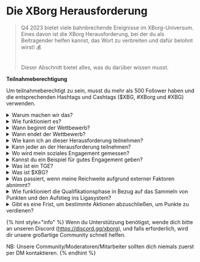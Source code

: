 # Die XBorg Herausforderung

> Q4 2023 bietet viele bahnbrechende Ereignisse im XBorg-Universum. Eines davon ist die XBorg Herausforderung, bei der du als Beitragender helfen kannst, das Wort zu verbreiten und dafür belohnt wirst! 💰
>
> \
> Dieser Abschnitt bietet alles, was du darüber wissen musst.



**Teilnahmeberechtigung**

Um teilnahmeberechtigt zu sein, musst du mehr als 500 Follower haben und die entsprechenden Hashtags und Cashtags ($XBG, #XBorg und #XBG) verwenden.

<details>

<summary>Warum machen wir das?</summary>

Unser Ziel ist es, das Bewusstsein für XBorg zu schärfen, während wir unsere fantastische Community, Produkte und Token präsentieren. Die Organisation eines Wettbewerbs ist unsere gewählte Methode, um ein angenehmes und kollaboratives Erlebnis zu fördern.

</details>

<details>

<summary>Wie funktioniert es?</summary>

Nimm umfangreich teil, indem du dich an die [Regeln](rules.md) hältst und Best Practices (Link zu Best Practices) befolgst. Du sammelst Punkte basierend auf der Wirkung deines Engagements, und je geschickter du dies erreichst, desto größer sind die Belohnungen, die sowohl du als auch deine Liga erzielen können.

</details>

<details>

<summary>Wann beginnt der Wettbewerb?</summary>

1. Oktober 2023.

</details>

<details>

<summary>Wann endet der Wettbewerb?</summary>

Der Wettbewerb wird zwei Wochen nach dem Token Generation Event ([TGE](./#what-is-a-tge)) enden, dessen genaues Datum später mitgeteilt wird.

</details>

<details>

<summary>Wie kann ich an dieser Herausforderung teilnehmen?</summary>

Sobald du die Anforderung von mehr als 500 Twitter-Followern erfüllst, werden Punkte basierend auf deinem täglichen XBorg Influencers Engagement Rank auf LunarCrush zugewiesen. Vergiss nicht, #XBorg, $XBG oder #XBG in deinen Tweets für eine präzise Anerkennung zu verwenden.

</details>

<details>

<summary>Kann jeder an der Herausforderung teilnehmen?</summary>

Die Herausforderung steht jedem offen, aber deine Punkte werden nur gezählt, wenn du mindestens 500 Twitter-Follower hast.

</details>

<details>

<summary>Wo wird mein soziales Engagement gemessen?</summary>

LunarCrush bezieht Daten direkt von Twitter, was es uns ermöglicht, diese Informationen zu extrahieren und zu analysieren. Folglich konzentrieren wir uns ausschließlich auf die Messung deines Engagements auf Twitter. Bitte beachte, dass Engagements auf anderen sozialen Plattformen nicht berücksichtigt werden. Für weitere Einblicke besuche [https://lunarcrush.com/faq.](https://lunarcrush.com/faq.)

</details>

<details>

<summary>Kannst du ein Beispiel für gutes Engagement geben?</summary>

Effektives Engagement beinhaltet das Erstellen von fesselndem Inhalt unter Verwendung von Hashtags, Cashtags und Emojis. Für weitere Anleitung kannst du unseren umfassenden Leitfaden für Best Practices konsultieren: {LINK}

</details>

<details>

<summary>Was ist ein TGE?</summary>

TGE steht für "Token Generation Event", ein Begriff, der hauptsächlich in den Bereichen Blockchain und Kryptowährung verwendet wird.

**Was passiert während eines TGE?**

Ein TGE beinhaltet die Erstellung und Verteilung einer neuen Kryptowährung oder eines Tokens an frühe Teilnehmer, in der Regel um Gelder für ein neues Projekt zu sammeln. Dieser Prozess beinhaltet, dass das ausgebende Unternehmen oder die Organisation eine festgelegte Anzahl von Tokens an die ersten Unterstützer oder Investoren zuweist.

**Wie unterscheidet sich ein TGE von einem ICO?**

Obwohl sowohl TGEs als auch ICOs (Initial Coin Offerings) Methoden sind, um mit Tokens Geld zu sammeln, werden die Begriffe manchmal austauschbar verwendet. Brancheninsider bevorzugen jedoch oft "TGE", weil es die Erzeugung und Verteilung von Tokens hervorhebt, anstatt den Aspekt des "Angebots" oder Verkaufs.

</details>

<details>

<summary>Was ist $XBG?</summary>

[$XBG](../../06-or-token/xbg.md) ist ein digitales Token, das mit dem XBorg-Projekt verbunden ist.

</details>

<details>

<summary>Was passiert, wenn meine Reichweite aufgrund externer Faktoren abnimmt?</summary>

Wenn du dein Engagement nicht aufrechterhältst oder steigerst, wird dein Influencer-Rang sinken, was zu weniger täglichen Punkten führt. Bereits verdiente Punkte gehen jedoch nicht verloren.

</details>

<details>

<summary>Wie funktioniert die Qualifikationsphase in Bezug auf das Sammeln von Punkten und den Aufstieg ins Ligasystem?</summary>

Während der Qualifikationsphasen sammeln die Teilnehmer täglich Punkte und steigen in der Rangliste auf. Wir werden einen endgültigen Ranglistenschnappschuss sowohl von der Qualifikationsphase 1 als auch von der Qualifikationsphase 2 behalten. Anschließend werden, basierend auf der Gesamtzahl der Teilnehmer und dem Erfolg der kollektiven Ziele, Plätze in verschiedenen Ligen verfügbar gemacht. Die besten Teilnehmer aus jeder Qualifikationsphase erhalten dann Einladungen, um der am besten geeigneten Liga beizutreten, basierend auf ihrem Fähigkeitsniveau.

Durch diese Ligen beginnt die Eröffnungssaison, die mit Belohnungen einhergeht, die zu verlockend sind, um sie zu übersehen. Dies markiert den wahren Beginn des Spiels. Über die substantiellen Belohnungen hinaus sollte das Qualifizieren für viele während der Qualifikationsphasen ein vorrangiges Ziel sein.

</details>

<details>

<summary>Gibt es eine Frist, um bestimmte Aktionen abzuschließen, um Punkte zu verdienen?</summary>

Ja, es gibt Fristen für das Sammeln von Punkten basierend auf den Phasen des Spiels. Es gibt zwei Qualifikationsphasen, gefolgt vom Start der [Ligen](scoring/leagues.md). Während jeder Phase haben die Teilnehmer bis zum Ende Zeit, die maximalen Punkte zu sammeln und ihre Position auf der [Rangliste](scoring/leaderboard.md) zu sichern. Sobald die Ligen gestartet sind, funktioniert das Spiel auf saisonaler Basis.

Zusätzlich werden Punkte täglich verdient, und Daten werden jeden Abend vor Mitternacht (UTC) aus der [LunarCrush](scoring/lunarcrush.md)-API extrahiert, um die Punkte zu berechnen. Aufgrund technischer Zuverlässigkeit kann es bis zu 48 Stunden dauern, bis einige Daten auf der [Rangliste](scoring/leaderboard.md) widergespiegelt werden.

</details>

{% hint style="info" %}
Wenn du Unterstützung benötigst, wende dich bitte an unseren Discord (https://discord.gg/xborg), und falls erforderlich, wird dir unsere großartige Community schnell helfen.

NB: Unsere Community/Moderatoren/Mitarbeiter sollten dich niemals zuerst per DM kontaktieren.
{% endhint %}